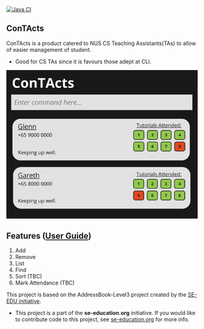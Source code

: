 [![Java CI](https://github.com/AY2425S1-CS2103T-T10-3/tp/actions/workflows/gradle.yml/badge.svg)](https://github.com/AY2425S1-CS2103T-T10-3/tp/actions/workflows/gradle.yml)
## ConTActs
ConTActs is a product catered to NUS CS Teaching Assistants(TAs) to allow of easier management of student.
* Good for CS TAs since it is favours those adept at CLI.

![Ui](docs/images/Ui.png)

## Features ([User Guide](https://AY2425S1-CS2103T-T10-3.github.io/tp))
1. Add
2. Remove
3. List
4. Find
5. Sort (TBC)
6. Mark Attendance (TBC)

This project is based on the AddressBook-Level3 project created by the [SE-EDU initiative](https://se-education.org).
* This project is a part of the **se-education.org** initiative. If you would like to contribute code to this project, see [se-education.org](https://se-education.org) for more info.
